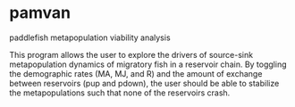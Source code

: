 # pamvan
paddlefish metapopulation viability analysis

This program allows the user to explore the drivers of source-sink metapopulation dynamics of migratory fish in a reservoir chain.
By toggling the demographic rates (MA, MJ, and R) and the amount of exchange between reservoirs (pup and pdown), 
the user should be able to stabilize the metapopulations such that none of the reservoirs crash.
